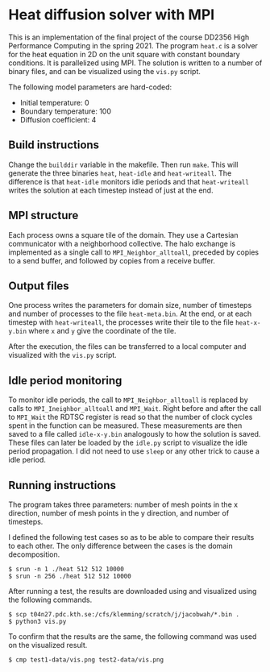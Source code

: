 # Heat diffusion solver with MPI

This is an implementation of the final project of the course DD2356 High
Performance Computing in the spring 2021. The program `heat.c` is a solver for
the heat equation in 2D on the unit square with constant boundary
conditions. It is parallelized using MPI. The solution is written to a number of
binary files, and can be visualized using the `vis.py` script.

The following model parameters are hard-coded:
- Initial temperature: 0
- Boundary temperature: 100
- Diffusion coefficient: 4

## Build instructions

Change the `builddir` variable in the makefile. Then run `make`. This will
generate the three binaries `heat`, `heat-idle` and `heat-writeall`. The
difference is that `heat-idle` monitors idle periods and that `heat-writeall`
writes the solution at each timestep instead of just at the end.

## MPI structure

Each process owns a square tile of the domain.
They use a Cartesian communicator with a neighborhood collective. The
halo exchange is implemented as a single call to `MPI_Neighbor_alltoall`,
preceded by copies to a send buffer, and followed by copies from a receive
buffer.

## Output files

One process writes the parameters for domain size, number of timesteps and
number of processes to the file `heat-meta.bin`. At the end, or at each timestep
with `heat-writeall`, the processes write their tile to the file `heat-x-y.bin`
where `x` and `y` give the coordinate of the tile.

After the execution, the files can be transferred to a local computer and
visualized with the `vis.py` script.

## Idle period monitoring

To monitor idle periods, the call to `MPI_Neighbor_alltoall` is replaced by
calls to `MPI_Ineighbor_alltoall` and `MPI_Wait`. Right before and after the
call to `MPI_Wait` the RDTSC register is read so that the number of clock cycles
spent in the function can be measured. These measurements are then saved to a
file called `idle-x-y.bin` analogously to how the solution is saved. These files
can later be loaded by the `idle.py` script to visualize the idle period
propagation. I did not need to use `sleep` or any other trick to cause a idle
period.

## Running instructions

The program takes three parameters: number of mesh points in the x direction,
number of mesh points in the y direction, and number of timesteps.

I defined the following test cases so as to be able to compare their results to
each other. The only difference between the cases is the domain decomposition.

	$ srun -n 1 ./heat 512 512 10000
	$ srun -n 256 ./heat 512 512 10000

After running a test, the results are downloaded using and visualized using the
following commands.

	$ scp t04n27.pdc.kth.se:/cfs/klemming/scratch/j/jacobwah/*.bin .
	$ python3 vis.py

To confirm that the results are the same, the following command was used on the
visualized result.

	$ cmp test1-data/vis.png test2-data/vis.png
